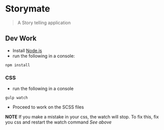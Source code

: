 # Storymate
> A Story telling application

## Dev Work
- Install [Node.js](https://nodejs.org/en/ "Node.js")
- run the following in a console:
```
npm install
```

### CSS

- run the following in a console

```shell
gulp watch
```

- Proceed to work on the SCSS files

**NOTE** If you make a mistake in your css, the watch will stop. To fix this, fix you css and restart the watch command *See above*
